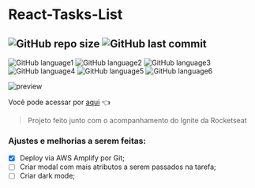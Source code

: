 # React-Tasks-List

![GitHub repo size](https://img.shields.io/github/repo-size/brinobruno/React-Tasks-List?style=for-the-badge)
![GitHub last commit](https://img.shields.io/github/last-commit/brinobruno/React-Tasks-List/main?style=for-the-badge)
---
![GitHub language1](https://img.shields.io/badge/react-%2320232a.svg?style=for-the-badge&logo=react&logoColor=%2361DAFB)
![GitHub language2](https://img.shields.io/badge/typescript-%23007ACC.svg?style=for-the-badge&logo=typescript&logoColor=white)
![GitHub language3](https://img.shields.io/badge/SASS-hotpink.svg?style=for-the-badge&logo=SASS&logoColor=white)
![GitHub language4](https://img.shields.io/badge/ESLint-4B3263?style=for-the-badge&logo=eslint&logoColor=white)
![GitHub language5](https://img.shields.io/badge/Babel-F9DC3e?style=for-the-badge&logo=babel&logoColor=black)
![GitHub language6](https://img.shields.io/badge/AWS-%23FF9900.svg?style=for-the-badge&logo=amazon-aws&logoColor=white)

![preview](https://user-images.githubusercontent.com/81701584/143257221-ed468d05-498c-40ae-9081-c12af31ac5c8.png)

Você pode acessar por [aqui] 👈 

> Projeto feito junto com o acompanhamento do Ignite da Rocketseat

### Ajustes e melhorias a serem feitas:

- [X] Deploy via AWS Amplify por Git;
- [ ] Criar modal com mais atributos a serem passados na tarefa;
- [ ] Criar dark mode;

[aqui]: https://main.d1umw160g6fy01.amplifyapp.com
